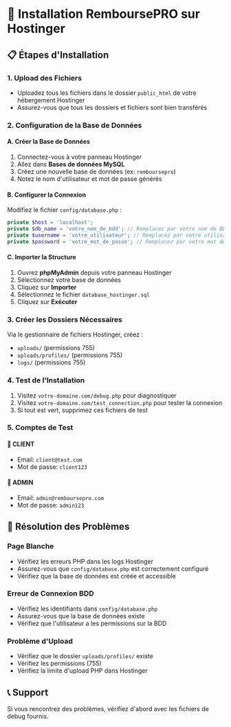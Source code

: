 # 🚀 Installation RemboursePRO sur Hostinger

## 📋 Étapes d'Installation

### 1. **Upload des Fichiers**
- Uploadez tous les fichiers dans le dossier `public_html` de votre hébergement Hostinger
- Assurez-vous que tous les dossiers et fichiers sont bien transférés

### 2. **Configuration de la Base de Données**

#### A. Créer la Base de Données
1. Connectez-vous à votre panneau Hostinger
2. Allez dans **Bases de données MySQL**
3. Créez une nouvelle base de données (ex: `remboursepro`)
4. Notez le nom d'utilisateur et mot de passe générés

#### B. Configurer la Connexion
Modifiez le fichier `config/database.php` :

```php
private $host = 'localhost';
private $db_name = 'votre_nom_de_bdd'; // Remplacez par votre nom de BDD
private $username = 'votre_utilisateur'; // Remplacez par votre utilisateur
private $password = 'votre_mot_de_passe'; // Remplacez par votre mot de passe
```

#### C. Importer la Structure
1. Ouvrez **phpMyAdmin** depuis votre panneau Hostinger
2. Sélectionnez votre base de données
3. Cliquez sur **Importer**
4. Sélectionnez le fichier `database_hostinger.sql`
5. Cliquez sur **Exécuter**

### 3. **Créer les Dossiers Nécessaires**
Via le gestionnaire de fichiers Hostinger, créez :
- `uploads/` (permissions 755)
- `uploads/profiles/` (permissions 755)
- `logs/` (permissions 755)

### 4. **Test de l'Installation**
1. Visitez `votre-domaine.com/debug.php` pour diagnostiquer
2. Visitez `votre-domaine.com/test_connection.php` pour tester la connexion
3. Si tout est vert, supprimez ces fichiers de test

### 5. **Comptes de Test**

#### 👤 **CLIENT**
- Email: `client@test.com`
- Mot de passe: `client123`

#### 🔧 **ADMIN**
- Email: `admin@remboursepro.com`
- Mot de passe: `admin123`

## 🔧 Résolution des Problèmes

### Page Blanche
- Vérifiez les erreurs PHP dans les logs Hostinger
- Assurez-vous que `config/database.php` est correctement configuré
- Vérifiez que la base de données est créée et accessible

### Erreur de Connexion BDD
- Vérifiez les identifiants dans `config/database.php`
- Assurez-vous que la base de données existe
- Vérifiez que l'utilisateur a les permissions sur la BDD

### Problème d'Upload
- Vérifiez que le dossier `uploads/profiles/` existe
- Vérifiez les permissions (755)
- Vérifiez la limite d'upload PHP dans Hostinger

## 📞 Support
Si vous rencontrez des problèmes, vérifiez d'abord avec les fichiers de debug fournis.